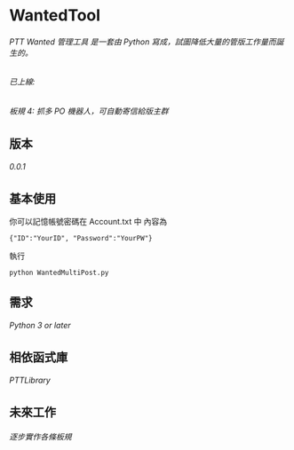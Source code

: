 # WantedTool


###### PTT Wanted 管理工具 是一套由 Python 寫成，試圖降低大量的管版工作量而誕生的。
###### 已上線: 
###### 板規 4: 抓多 PO 機器人，可自動寄信給版主群


版本
-------------------
###### 0.0.1

基本使用
-------------------
你可以記憶帳號密碼在 Account.txt 中
內容為 
```
{"ID":"YourID", "Password":"YourPW"}
```

執行
```
python WantedMultiPost.py
```

需求
-------------------
###### Python 3 or later

相依函式庫
-------------------
###### PTTLibrary

未來工作
-------------------
###### 逐步實作各條板規